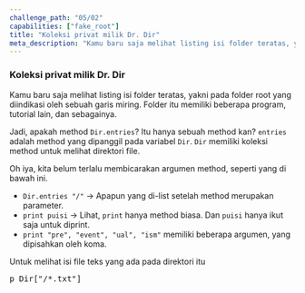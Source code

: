 ```yaml
---
challenge_path: "05/02"
capabilities: ["fake_root"]
title: "Koleksi privat milik Dr. Dir"
meta_description: "Kamu baru saja melihat listing isi folder teratas, yakni pada folder root yang diindikasi oleh sebuah garis miring."
---
```


### Koleksi privat milik Dr. Dir

Kamu baru saja melihat listing isi folder teratas, yakni pada folder root yang diindikasi oleh sebuah garis miring. Folder itu memiliki beberapa program, tutorial lain, dan sebagainya.

Jadi, apakah method `Dir.entries`? Itu hanya sebuah method kan? `entries` adalah method yang dipanggil pada variabel `Dir`. `Dir` memiliki koleksi method untuk melihat direktori file.

Oh iya, kita belum terlalu membicarakan argumen method, seperti yang di bawah ini.

- `Dir.entries "/"` &rarr; Apapun yang di-list setelah method merupakan parameter.
- `print puisi` &rarr; Lihat, `print` hanya method biasa. Dan `puisi` hanya ikut saja untuk diprint.
- `print "pre", "event", "ual", "ism"` memiliki beberapa argumen, yang dipisahkan oleh koma.

Untuk melihat isi file teks yang ada pada direktori itu

<pre>p Dir["/*.txt"]</pre>